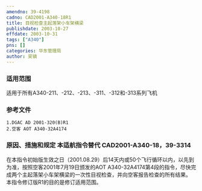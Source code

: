 ```yaml
---
amendno: 39-4198  
cadno: CAD2001-A340-18R1  
title: 目视检查主起落架小车架横梁  
publishdate: 2003-10-27  
effdate: 2003-10-31  
tags: ["A340"]  
pns: []  
categories: 华东管理局  
author: 吴镝  
---
```

  
### 适用范围  
适用于所有A340-211、-212、-213、-311、-312和-313系列飞机  
  
<!--more-->  
### 参考文件  
    1.DGAC AD 2001-320(B)R1  
    2.空客 AOT A340-32A4174  
  
### 原因、措施和规定 本适航指令替代 CAD2001-A340-18，39-3314  
在本指令初始版生效之日（2001.08.29）后14天内或50个飞行循环以内，以先到为准，按照空客2001年7月19日颁发的AOT A340-32A4174第4段的指令，尽快完成两个主起落架小车架横梁的一次性目视检查，并向空客报告检查的所有结果。  
    本指令修订版R1的目的是修订适用范围。  
